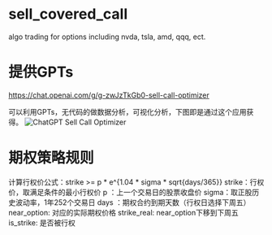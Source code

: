 # sell_covered_call
algo trading for options including nvda, tsla, amd, qqq, ect.


# 提供GPTs
https://chat.openai.com/g/g-zwJzTkGb0-sell-call-optimizer

可以利用GPTs，无代码的做数据分析，可视化分析，下图即是通过这个应用获得。
![ChatGPT Sell Call Optimizer](https://github.com/wukong7788/sell_covered_call/assets/58027023/031534bf-0a9a-4b88-958e-b30fdf09537d)


# 期权策略规则
计算行权价公式：strike >= p * e^{1.04 * sigma * sqrt{days/365}}
strike：行权价，取满足条件的最小行权价
p       ：上一个交易日的股票收盘价
sigma：取正股历史波动率，1年252个交易日
days  ：期权合约到期天数（行权日选择下周五）
near_option: 对应的实际期权价格
strike_real: near_option下移到下周五
is_strike: 是否被行权


